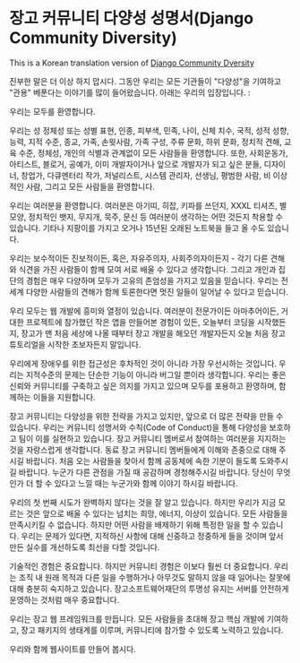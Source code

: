 # 장고 커뮤니티 다양성 성명서(Django Community Diversity)
This is a Korean translation version of [Django Community Dversity](https://www.djangoproject.com/diversity/)

진부한 말은 더 이상 하지 맙시다. 그동안 우리는 모든 기관들이 "다양성"을 기여하고 "관용" 베푼다는 이야기를 많이 들어왔습니다. 아래는 우리의 입장입니다. :

우리는 모두를 환영합니다.

우리는 성 정체성 또는 성별 표현, 인종, 피부색, 민족, 나이, 신체 치수, 국적, 성적 성향, 능력, 지적 수준, 종교, 가족, 손윗사람, 가족 구성, 주류 문화, 하위 문화, 정치적 견해, 교육 수준, 정체성, 개인의 식별과 관계없이 모든 사람들을 환영합니다. 또한, 사회운동가, 아티스트, 블로거, 공예가, 이미 개발자이거나 앞으로 개발자가 되고 싶은 분들, 디자이너, 창업가, 다큐멘터리 작가, 저널리스트, 시스템 관리자, 선생님, 평범한 사람, 비 이상적인 사람, 그리고 모든 사람들을 환영합니다.

우리는 여러분을 환영합니다. 
여러분은 아기띠, 히잡, 키파를 쓰던지, XXXL 티셔츠, 별모양, 정치적인 뱃지, 무지개, 묵주, 문신 등 여러분이 생각하는 어떤 것든지 착용할 수 있습니다. 기타나 지팡이를 가지고 오거나 15년된 오래된 노트북을 들고 올 수도 있습니다.

우리는 보수적이든 진보적이든, 혹은, 자유주의자, 사회주의자이든지 -  각기 다른 견해와 식견을 가진 사람들이 함께 모여 서로 배울 수 있다고 생각합니다. 그리고 개인과 집단의 경험은 매우 다양하며 모두가 고유의 존엄성을 가지고 있음을 믿습니다. 우리는 전 세계 다양한 사람들의 견해가 함께 토론한다면 멋진 일들이 일어날 수 있다고 믿습니다.

우리 모두는 웹 개발에 흥미와 열정이 있습니다. 여러분이 전문가이든 아마추어이든, 거대한 프로젝트에 참가했던 작은 앱을 만들어본 경험이 있든, 오늘부터 코딩을 시작했든지, 장고가 맨 처음 세상에 나올 때부터 장고 개발을 해오던 개발자든지 오늘 처음 장고 튜토리얼을 시작한 초보자든지 말입니다.

우리에게 장애우를 위한 접근성은 후차적인 것이 아니라 가장 우선시하는 것입니다. 우리는 지적수준의 문제는 단순한 기능이 아니라 버그일 뿐이라 생각합니다. 우리는 좋은 신뢰와 커뮤니티를 구축하고 싶은 의지를 가지고 있으며 모두를 포용하고 환영하며, 함께하는 이들을 지원합니다.

장고 커뮤니티는 다양성을 위한 전략을 가지고 있지만, 앞으로 더 많은 전략을 만들 수 있습니다. 우리는 커뮤니티 성명서와 수칙(Code of Conduct)을 통해 다양성을 보호하고 팀이 이를 실현하고 있습니다. 장고 커뮤니티 멤버로서 참여하는 여러분을 지지하는 것을 자랑스럽게 생각합니다. 동료 장고 커뮤니티 멤버들에게 이해와 존중으로 대해 주시길 바랍니다. 처음 오는 사람들을 찾아서 함께 공동체에 속한 기분이 들도록 도와주시길 바랍니다. 누군가 다른 관점을 가질 때 공감하며 경청해주시길 바랍니다. 당신이 무엇인가 더 할 수 있다고 느낄 때는 누군가와 함께 이야기 하시길 바랍니다.

우리의 첫 번째 시도가 완벽하지 않다는 것을 잘 알고 있습니다. 하지만 우리가 지금 모르는 것은 앞으로 배울 수 있다는 넘치는 희망, 에너지, 이상이 있습니다. 모든 사람들을 만족시키킬 수 없습니다. 하지만 어떤 사람을 배제하기 위해 특정한 일을 할 수 있습니다. 우리는 문제가 있다면, 지적하신 사항에 대해 신중하고 정중하게 들을 것이며 앞서 만든 실수를 개선하도록 최선을 다할 것입니다.

기술적인 경험은 중요합니다. 하지만 커뮤니티 경험은 이보다 훨씬 더 중요합니다. 우리는 조직 내 원래 목적과 다른 일을 수행하거나 아무것도 말하지 않을 때 일어나는 잘못에 대해 충분히 숙지하고 있습니다. 장고소프트웨어재단의 투명성 유지는 서버를 안전하게 운영하는 것처럼 매우 중요합니다.

우리는 장고 웹 프레임워크를 만듭니다. 모든 사람들을 초대해 장고 핵심 개발에 기여하고, 장고 패키지의 생태계를 이루며, 커뮤니티에 참가할 수 있도록 노력하고 있습니다.

우리와 함께 웹사이트를 만들어 봅시다.
